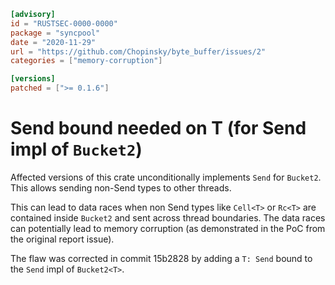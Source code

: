 ```toml
[advisory]
id = "RUSTSEC-0000-0000"
package = "syncpool"
date = "2020-11-29"
url = "https://github.com/Chopinsky/byte_buffer/issues/2"
categories = ["memory-corruption"]

[versions]
patched = [">= 0.1.6"]
```

# Send bound needed on T (for Send impl of `Bucket2`)

Affected versions of this crate unconditionally implements `Send` for `Bucket2`. This allows sending non-Send types to other threads.

This can lead to data races when non Send types like `Cell<T>` or `Rc<T>` are contained inside `Bucket2` and sent across thread boundaries. The data races can potentially lead to memory corruption (as demonstrated in the PoC from the original report issue).

The flaw was corrected in commit 15b2828 by adding a `T: Send` bound to the `Send` impl of `Bucket2<T>`.

